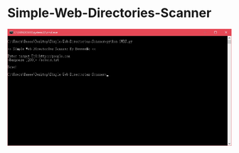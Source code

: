 # Simple-Web-Directories-Scanner

<img src=https://raw.githubusercontent.com/BeeeeeMo/Simple-Web-Directories-Scanner/master/SWDS.jpg>